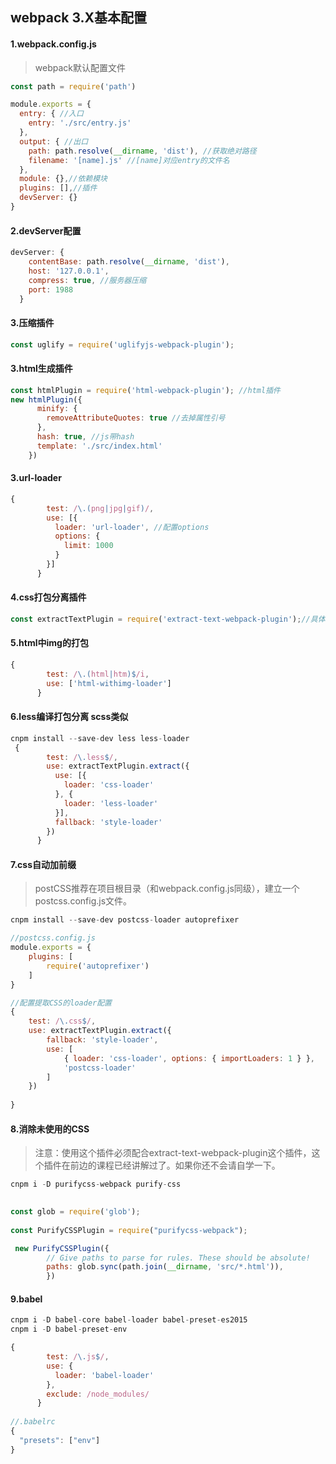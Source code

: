 ## webpack 3.X基本配置
#### 1.webpack.config.js
> webpack默认配置文件 
```javascript
const path = require('path')

module.exports = {
  entry: { //入口
    entry: './src/entry.js'
  },
  output: { //出口
    path: path.resolve(__dirname, 'dist'), //获取绝对路径
    filename: '[name].js' //[name]对应entry的文件名
  },
  module: {},//依赖模块
  plugins: [],//插件
  devServer: {}
}
```

#### 2.devServer配置
```javascript
devServer: {
    contentBase: path.resolve(__dirname, 'dist'),
    host: '127.0.0.1',
    compress: true, //服务器压缩
    port: 1988
  }
```

#### 3.压缩插件
```javascript
const uglify = require('uglifyjs-webpack-plugin');
```

#### 3.html生成插件
```javascript
const htmlPlugin = require('html-webpack-plugin'); //html插件
new htmlPlugin({
      minify: {
        removeAttributeQuotes: true //去掉属性引号
      },
      hash: true, //js带hash
      template: './src/index.html'
    })
```

#### 3.url-loader
```javascript
{
        test: /\.(png|jpg|gif)/,
        use: [{
          loader: 'url-loader', //配置options
          options: {
            limit: 1000
          }
        }]
      }
```
#### 4.css打包分离插件
```javascript
const extractTextPlugin = require('extract-text-webpack-plugin');//具体差异对比commit diff
```

#### 5.html中img的打包
```javascript
{
        test: /\.(html|htm)$/i,
        use: ['html-withimg-loader']
      }
```

#### 6.less编译打包分离 scss类似
```javascript
cnpm install --save-dev less less-loader
 {
        test: /\.less$/,
        use: extractTextPlugin.extract({
          use: [{
            loader: 'css-loader'
          }, {
            loader: 'less-loader'
          }],
          fallback: 'style-loader'
        })
      }
```

#### 7.css自动加前缀
>postCSS推荐在项目根目录（和webpack.config.js同级），建立一个postcss.config.js文件。
```javascript
cnpm install --save-dev postcss-loader autoprefixer

//postcss.config.js
module.exports = {
    plugins: [
        require('autoprefixer')
    ]
}

//配置提取CSS的loader配置
{
    test: /\.css$/,
    use: extractTextPlugin.extract({
        fallback: 'style-loader',
        use: [
            { loader: 'css-loader', options: { importLoaders: 1 } },
            'postcss-loader'
        ]
    })
    
}

```

#### 8.消除未使用的CSS
>注意：使用这个插件必须配合extract-text-webpack-plugin这个插件，这个插件在前边的课程已经讲解过了。如果你还不会请自学一下。
```javascript
cnpm i -D purifycss-webpack purify-css

	
const glob = require('glob');
	
const PurifyCSSPlugin = require("purifycss-webpack");

 new PurifyCSSPlugin({
        // Give paths to parse for rules. These should be absolute!
        paths: glob.sync(path.join(__dirname, 'src/*.html')),
        })
```

#### 9.babel
```javascript
cnpm i -D babel-core babel-loader babel-preset-es2015
cnpm i -D babel-preset-env

{
        test: /\.js$/,
        use: {
          loader: 'babel-loader'
        },
        exclude: /node_modules/
      }
      
//.babelrc
{
  "presets": ["env"]
}
```
